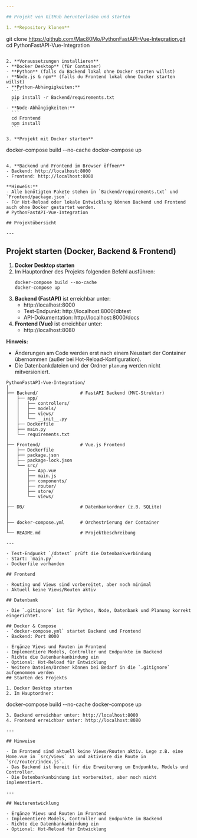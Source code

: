 ```yaml
---

## Projekt von GitHub herunterladen und starten

1. **Repository klonen**
   ```
   git clone https://github.com/Mac80Mo/PythonFastAPI-Vue-Integration.git
   cd PythonFastAPI-Vue-Integration
   ```

2. **Voraussetzungen installieren**
   - **Docker Desktop** (für Container)
   - **Python** (falls du Backend lokal ohne Docker starten willst)
   - **Node.js & npm** (falls du Frontend lokal ohne Docker starten willst)
   - **Python-Abhängigkeiten:**
     ```
     pip install -r Backend/requirements.txt
     ```
   - **Node-Abhängigkeiten:**
     ```
     cd Frontend
     npm install
     ```

3. **Projekt mit Docker starten**
   ```
   docker-compose build --no-cache
   docker-compose up
   ```

4. **Backend und Frontend im Browser öffnen**
   - Backend: http://localhost:8000
   - Frontend: http://localhost:8080

**Hinweis:**
- Alle benötigten Pakete stehen in `Backend/requirements.txt` und `Frontend/package.json`.
- Für Hot-Reload oder lokale Entwicklung können Backend und Frontend auch ohne Docker gestartet werden.
# PythonFastAPI-Vue-Integration

## Projektübersicht

---
```


## Projekt starten (Docker, Backend & Frontend)

1. **Docker Desktop starten**
2. Im Hauptordner des Projekts folgenden Befehl ausführen:
   ```
   docker-compose build --no-cache
   docker-compose up
   ```
3. **Backend (FastAPI)** ist erreichbar unter:
   - http://localhost:8000
   - Test-Endpunkt: http://localhost:8000/dbtest
   - API-Dokumentation: http://localhost:8000/docs
4. **Frontend (Vue)** ist erreichbar unter:
   - http://localhost:8080

**Hinweis:**

- Änderungen am Code werden erst nach einem Neustart der Container übernommen (außer bei Hot-Reload-Konfiguration).
- Die Datenbankdateien und der Ordner `planung` werden nicht mitversioniert.

```
PythonFastAPI-Vue-Integration/
│
├── Backend/                # FastAPI Backend (MVC-Struktur)
│   ├── app/
│   │   ├── controllers/
│   │   ├── models/
│   │   ├── views/
│   │   └── __init__.py
│   ├── Dockerfile
│   ├── main.py
│   └── requirements.txt
│
├── Frontend/               # Vue.js Frontend
│   ├── Dockerfile
│   ├── package.json
│   ├── package-lock.json
│   └── src/
│       ├── App.vue
│       ├── main.js
│       ├── components/
│       ├── router/
│       ├── store/
│       └── views/
│
├── DB/                     # Datenbankordner (z.B. SQLite)
│
│
├── docker-compose.yml      # Orchestrierung der Container
│
└── README.md               # Projektbeschreibung

---

- Test-Endpunkt `/dbtest` prüft die Datenbankverbindung
- Start: `main.py`
- Dockerfile vorhanden

## Frontend

- Routing und Views sind vorbereitet, aber noch minimal
- Aktuell keine Views/Routen aktiv

## Datenbank

- Die `.gitignore` ist für Python, Node, Datenbank und Planung korrekt eingerichtet.

## Docker & Compose
- `docker-compose.yml` startet Backend und Frontend
- Backend: Port 8000

- Ergänze Views und Routen im Frontend
- Implementiere Models, Controller und Endpunkte im Backend
- Richte die Datenbankanbindung ein
- Optional: Hot-Reload für Entwicklung
- Weitere Dateien/Ordner können bei Bedarf in die `.gitignore` aufgenommen werden
## Starten des Projekts

1. Docker Desktop starten
2. Im Hauptordner:
```

docker-compose build --no-cache
docker-compose up

```
3. Backend erreichbar unter: http://localhost:8000
4. Frontend erreichbar unter: http://localhost:8080

---

## Hinweise

- Im Frontend sind aktuell keine Views/Routen aktiv. Lege z.B. eine Home.vue in `src/views` an und aktiviere die Route in `src/router/index.js`.
- Das Backend ist bereit für die Erweiterung um Endpunkte, Models und Controller.
- Die Datenbankanbindung ist vorbereitet, aber noch nicht implementiert.

---

## Weiterentwicklung

- Ergänze Views und Routen im Frontend
- Implementiere Models, Controller und Endpunkte im Backend
- Richte die Datenbankanbindung ein
- Optional: Hot-Reload für Entwicklung


```
